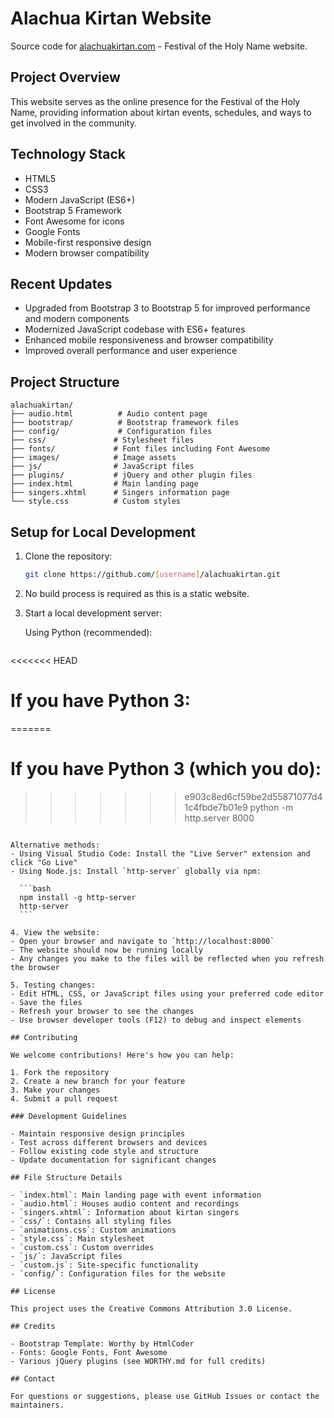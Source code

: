 # Alachua Kirtan Website

Source code for [alachuakirtan.com](https://alachuakirtan.com) - Festival of the Holy Name website.

## Project Overview

This website serves as the online presence for the Festival of the Holy Name, providing information about kirtan events, schedules, and ways to get involved in the community.

## Technology Stack

- HTML5
- CSS3
- Modern JavaScript (ES6+)
- Bootstrap 5 Framework
- Font Awesome for icons
- Google Fonts
- Mobile-first responsive design
- Modern browser compatibility

## Recent Updates

- Upgraded from Bootstrap 3 to Bootstrap 5 for improved performance and modern components
- Modernized JavaScript codebase with ES6+ features
- Enhanced mobile responsiveness and browser compatibility
- Improved overall performance and user experience

## Project Structure

```curl
alachuakirtan/
├── audio.html          # Audio content page
├── bootstrap/          # Bootstrap framework files
├── config/             # Configuration files
├── css/               # Stylesheet files
├── fonts/             # Font files including Font Awesome
├── images/            # Image assets
├── js/                # JavaScript files
├── plugins/           # jQuery and other plugin files
├── index.html         # Main landing page
├── singers.xhtml      # Singers information page
└── style.css          # Custom styles
```

## Setup for Local Development

1. Clone the repository:

   ```bash
   git clone https://github.com/[username]/alachuakirtan.git
   ```

2. No build process is required as this is a static website.

3. Start a local development server:

   Using Python (recommended):

   ```bash
<<<<<<< HEAD
   # If you have Python 3:
=======
   # If you have Python 3 (which you do):
>>>>>>> e903c8ed6cf59be2d55871077d41c4fbde7b01e9
   python -m http.server 8000
   ```

   Alternative methods:
   - Using Visual Studio Code: Install the "Live Server" extension and click "Go Live"
   - Using Node.js: Install `http-server` globally via npm:

     ```bash
     npm install -g http-server
     http-server
     ```

4. View the website:
   - Open your browser and navigate to `http://localhost:8000`
   - The website should now be running locally
   - Any changes you make to the files will be reflected when you refresh the browser

5. Testing changes:
   - Edit HTML, CSS, or JavaScript files using your preferred code editor
   - Save the files
   - Refresh your browser to see the changes
   - Use browser developer tools (F12) to debug and inspect elements

## Contributing

We welcome contributions! Here's how you can help:

1. Fork the repository
2. Create a new branch for your feature
3. Make your changes
4. Submit a pull request

### Development Guidelines

- Maintain responsive design principles
- Test across different browsers and devices
- Follow existing code style and structure
- Update documentation for significant changes

## File Structure Details

- `index.html`: Main landing page with event information
- `audio.html`: Houses audio content and recordings
- `singers.xhtml`: Information about kirtan singers
- `css/`: Contains all styling files
  - `animations.css`: Custom animations
  - `style.css`: Main stylesheet
  - `custom.css`: Custom overrides
- `js/`: JavaScript files
  - `custom.js`: Site-specific functionality
- `config/`: Configuration files for the website

## License

This project uses the Creative Commons Attribution 3.0 License.

## Credits

- Bootstrap Template: Worthy by HtmlCoder
- Fonts: Google Fonts, Font Awesome
- Various jQuery plugins (see WORTHY.md for full credits)

## Contact

For questions or suggestions, please use GitHub Issues or contact the maintainers.
